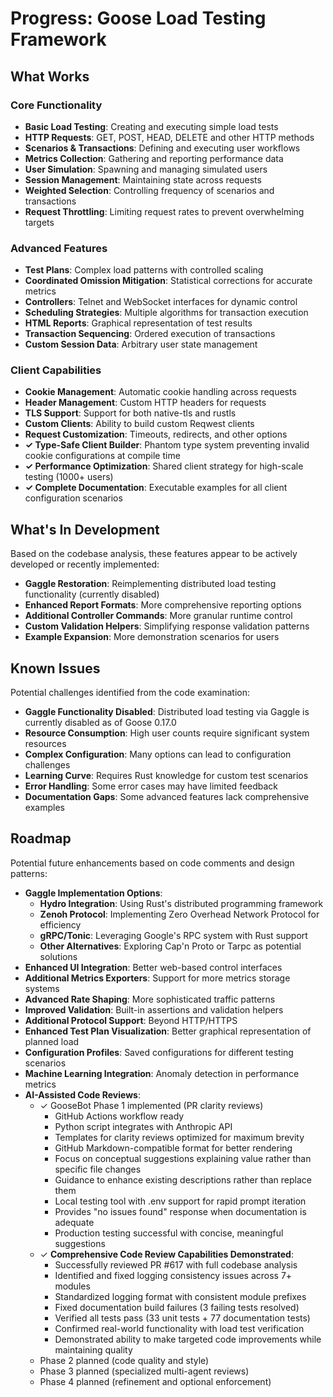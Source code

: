 # Progress: Goose Load Testing Framework

## What Works

### Core Functionality
- **Basic Load Testing**: Creating and executing simple load tests
- **HTTP Requests**: GET, POST, HEAD, DELETE and other HTTP methods
- **Scenarios & Transactions**: Defining and executing user workflows
- **Metrics Collection**: Gathering and reporting performance data
- **User Simulation**: Spawning and managing simulated users
- **Session Management**: Maintaining state across requests
- **Weighted Selection**: Controlling frequency of scenarios and transactions
- **Request Throttling**: Limiting request rates to prevent overwhelming targets

### Advanced Features
- **Test Plans**: Complex load patterns with controlled scaling
- **Coordinated Omission Mitigation**: Statistical corrections for accurate metrics
- **Controllers**: Telnet and WebSocket interfaces for dynamic control
- **Scheduling Strategies**: Multiple algorithms for transaction execution
- **HTML Reports**: Graphical representation of test results
- **Transaction Sequencing**: Ordered execution of transactions
- **Custom Session Data**: Arbitrary user state management

### Client Capabilities
- **Cookie Management**: Automatic cookie handling across requests
- **Header Management**: Custom HTTP headers for requests
- **TLS Support**: Support for both native-tls and rustls
- **Custom Clients**: Ability to build custom Reqwest clients
- **Request Customization**: Timeouts, redirects, and other options
- **✓ Type-Safe Client Builder**: Phantom type system preventing invalid cookie configurations at compile time
- **✓ Performance Optimization**: Shared client strategy for high-scale testing (1000+ users)
- **✓ Complete Documentation**: Executable examples for all client configuration scenarios

## What's In Development

Based on the codebase analysis, these features appear to be actively developed or recently implemented:

- **Gaggle Restoration**: Reimplementing distributed load testing functionality (currently disabled)
- **Enhanced Report Formats**: More comprehensive reporting options
- **Additional Controller Commands**: More granular runtime control
- **Custom Validation Helpers**: Simplifying response validation patterns
- **Example Expansion**: More demonstration scenarios for users

## Known Issues

Potential challenges identified from the code examination:

- **Gaggle Functionality Disabled**: Distributed load testing via Gaggle is currently disabled as of Goose 0.17.0
- **Resource Consumption**: High user counts require significant system resources
- **Complex Configuration**: Many options can lead to configuration challenges
- **Learning Curve**: Requires Rust knowledge for custom test scenarios
- **Error Handling**: Some error cases may have limited feedback
- **Documentation Gaps**: Some advanced features lack comprehensive examples

## Roadmap

Potential future enhancements based on code comments and design patterns:

- **Gaggle Implementation Options**:
  - **Hydro Integration**: Using Rust's distributed programming framework
  - **Zenoh Protocol**: Implementing Zero Overhead Network Protocol for efficiency
  - **gRPC/Tonic**: Leveraging Google's RPC system with Rust support
  - **Other Alternatives**: Exploring Cap'n Proto or Tarpc as potential solutions
- **Enhanced UI Integration**: Better web-based control interfaces
- **Additional Metrics Exporters**: Support for more metrics storage systems
- **Advanced Rate Shaping**: More sophisticated traffic patterns
- **Improved Validation**: Built-in assertions and validation helpers
- **Additional Protocol Support**: Beyond HTTP/HTTPS
- **Enhanced Test Plan Visualization**: Better graphical representation of planned load
- **Configuration Profiles**: Saved configurations for different testing scenarios
- **Machine Learning Integration**: Anomaly detection in performance metrics
- **AI-Assisted Code Reviews**: 
  - ✓ GooseBot Phase 1 implemented (PR clarity reviews)
    - GitHub Actions workflow ready
    - Python script integrates with Anthropic API
    - Templates for clarity reviews optimized for maximum brevity
    - GitHub Markdown-compatible format for better rendering
    - Focus on conceptual suggestions explaining value rather than specific file changes
    - Guidance to enhance existing descriptions rather than replace them
    - Local testing tool with .env support for rapid prompt iteration
    - Provides "no issues found" response when documentation is adequate
    - Production testing successful with concise, meaningful suggestions
  - ✓ **Comprehensive Code Review Capabilities Demonstrated**:
    - Successfully reviewed PR #617 with full codebase analysis
    - Identified and fixed logging consistency issues across 7+ modules
    - Standardized logging format with consistent module prefixes
    - Fixed documentation build failures (3 failing tests resolved)
    - Verified all tests pass (33 unit tests + 77 documentation tests)
    - Confirmed real-world functionality with load test verification
    - Demonstrated ability to make targeted code improvements while maintaining quality
  - Phase 2 planned (code quality and style)
  - Phase 3 planned (specialized multi-agent reviews)
  - Phase 4 planned (refinement and optional enforcement)
